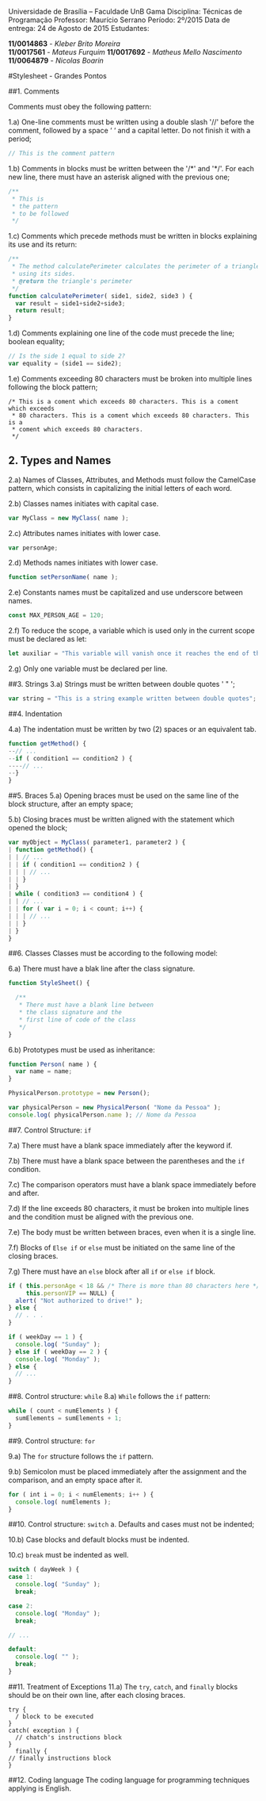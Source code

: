 Universidade de Brasília – Faculdade UnB Gama
Disciplina: Técnicas de Programação
Professor: Maurício Serrano
Período: 2º/2015
Data de entrega: 24 de Agosto de 2015
Estudantes:

**11/0014863** - *Kleber Brito Moreira*  
**11/0017561** - *Mateus Furquim*
**11/0017692** - *Matheus Mello Nascimento* 
**11/0064879** - *Nicolas Boarin* 

#Stylesheet - Grandes Pontos

##1. Comments

Comments must obey the following pattern:

1.a) One-line comments must be written using a double slash '//' before the comment, followed by a space ‘ ‘ and a capital letter. Do not finish it with a period;

```javascript
// This is the comment pattern
```

1.b) Comments in blocks must be written between the '/\*' and '\*/'. For each new line, there must have an asterisk aligned with the previous one;

```javascript
/**
 * This is
 * the pattern
 * to be followed
 */
```

1.c) Comments which precede methods must be written in blocks explaining its use and its return:

```javascript
/**
 * The method calculatePerimeter calculates the perimeter of a triangle
 * using its sides.
 * @return the triangle's perimeter
 */
function calculatePerimeter( side1, side2, side3 ) {
  var result = side1+side2+side3;
  return result;
}
```

1.d) Comments explaining one line of the code must precede the line;
boolean equality;

```javascript
// Is the side 1 equal to side 2?
var equality = (side1 == side2);
```
1.e) Comments exceeding 80 characters must be broken into multiple lines following the block pattern;

```
/* This is a coment which exceeds 80 characters. This is a coment which exceeds
 * 80 characters. This is a coment which exceeds 80 characters. This is a
 * coment which exceeds 80 characters.
 */
```

## 2. Types and Names

2.a) Names of Classes, Attributes, and Methods must follow the CamelCase pattern, which consists in capitalizing the initial letters of each word.

2.b) Classes names initiates with capital case.
```javascript
var MyClass = new MyClass( name );
```

2.c) Attributes names initiates with lower case.
```javascript
var personAge;
```

2.d) Methods names initiates with lower case.
```javascript
function setPersonName( name );
```

2.e) Constants names must be capitalized and use underscore between names.
```javascript
const MAX_PERSON_AGE = 120;
```
2.f) To reduce the scope, a variable which is used only in the current scope must be declared as let:
```javascript
let auxiliar = "This variable will vanish once it reaches the end of the scope";
```

2.g) Only one variable must be declared per line.

##3. Strings
3.a) Strings must be written between double quotes ' " ';
```javascript
var string = "This is a string example written between double quotes";
```

##4. Indentation

4.a) The indentation must be written by two (2) spaces or an equivalent tab.

```javascript
function getMethod() {
--// ...
--if ( condition1 == condition2 ) {
----// ...
--}
}

```

##5. Braces
5.a) Opening braces must be used on the same line of the block structure, after an empty space;

5.b) Closing braces must be written aligned with the statement which opened the block;

```javascript
var myObject = MyClass( parameter1, parameter2 ) {
| function getMethod() {
| | // ...
| | if ( condition1 == condition2 ) {
| | | // ...
| | }
| }
| while ( condition3 == condition4 ) {
| | // ...
| | for ( var i = 0; i < count; i++) {
| | | // ...
| | }
| }
}

```

##6. Classes
Classes must be according to the following model:

6.a) There must have a blak line after the class signature.

```javascript
function StyleSheet() {

  /**
   * There must have a blank line between
   * the class signature and the
   * first line of code of the class
   */
}
```

6.b) Prototypes must be used as inheritance:

```javascript
function Person( name ) {
  var name = name;
}

PhysicalPerson.prototype = new Person();

var physicalPerson = new PhysicalPerson( "Nome da Pessoa" );
console.log( physicalPerson.name ); // Nome da Pessoa
```

##7. Control Structure: `if`

7.a) There must have a blank space immediately after the keyword if.

7.b) There must have a blank space between the parentheses and the `if` condition.

7.c) The comparison operators must have a blank space immediately before and after.

7.d) If the line exceeds 80 characters, it must be broken into multiple lines and the condition must be aligned with the previous one.

7.e) The body must be written between braces, even when it is a single line.

7.f) Blocks of `Else if` or `else` must be initiated on the same line of the closing braces.

7.g) There must have an `else` block after all `if` or `else if` block.

```javascript
if ( this.personAge < 18 && /* There is more than 80 characters here */
     this.personVIP == NULL) {
  alert( "Not authorized to drive!" );
} else {
  // . . .
}

if ( weekDay == 1 ) {
  console.log( "Sunday" );
} else if ( weekDay == 2 ) {
  console.log( "Monday" );
} else {
  // ...
}
```

##8. Control structure: `while`
8.a) `While` follows the `if` pattern:

```javascript
while ( count < numElements ) {
  sumElements = sumElements + 1;
}
```

##9. Control structure: `for`

9.a) The `for` structure follows the `if` pattern.

9.b) Semicolon must be placed immediately after the assignment and the comparison, and an empty space after it.

```javascript
for ( int i = 0; i < numElements; i++ ) {
  console.log( numElements );
}
```

##10. Control structure: `switch`
a. Defaults and cases must not be indented;

10.b) Case blocks and default blocks must be indented.

10.c) `break` must be indented as well.

```javascript
switch ( dayWeek ) {
case 1:
  console.log( "Sunday" );
  break;

case 2:
  console.log( "Monday" );
  break;

// ...

default:
  console.log( "" );
  break;
}
```

##11. Treatment of Exceptions
11.a) The `try`, `catch`, and `finally` blocks should be on their own line, after each closing braces.

```
try {
  / block to be executed
}
catch( exception ) {
  // chatch's instructions block
}
  finally {
// finally instructions block
}
```

##12. Coding language
The coding language for programming techniques applying is English.
